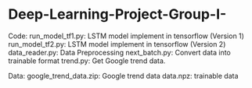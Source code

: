 # Deep-Learning-Project-Group-I-

Code:
run_model_tf1.py: LSTM model implement in tensorflow (Version 1)
run_model_tf2.py: LSTM model implement in tensorflow (Version 2)
data_reader.py: Data Preprocessing
next_batch.py: Convert data into trainable format
trend.py: Get Google trend data.

Data:
google_trend_data.zip: Google trend data
data.npz: trainable data
